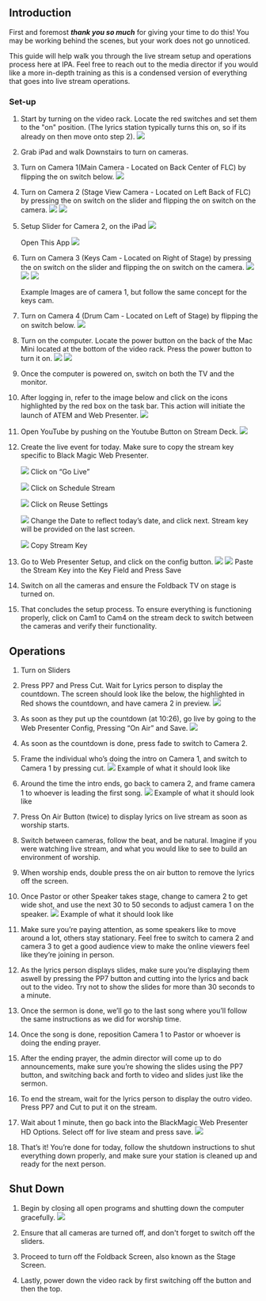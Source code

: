 ## Introduction

First and foremost ***thank you so much*** for giving your time to do this! You may be working behind the scenes, but your work does not go unnoticed.

This guide will help walk you through the live stream setup and operations process here at IPA. Feel free to reach out to the media director if you would like a more in-depth training as this is a condensed version of everything that goes into live stream operations. 

### Set-up

1. Start by turning on the video rack. Locate the red switches and set them to the "on" position. (The lyrics station typically turns this on, so if its already on then move onto step 2).
    ![](img/2024-08-12-17-50-18.png)
    
2. Grab iPad and walk Downstairs to turn on cameras.
3. Turn on Camera 1(Main Camera - Located on Back Center of FLC) by flipping the on switch below.
    ![](img/2024-08-12-18-17-42.png)
    
    
4. Turn on Camera 2 (Stage View Camera - Located on Left Back of FLC) by pressing the on switch on the slider and flipping the on switch on the camera.
    ![](img/2024-08-12-18-17-55.png)
    ![](img/2024-08-12-18-18-02.png)
    
5. Setup Slider for Camera 2, on the iPad 
    ![](img/2024-08-12-18-25-22.png)
    
    Open This App
    ![](img/2024-08-12-18-25-35.png)
    

1. Turn on Camera 3 (Keys Cam  - Located on Right of Stage) by pressing the on switch on the slider and flipping the on switch on the camera.
    ![](img/2024-08-12-18-25-46.png)
    ![](img/2024-08-12-18-25-52.png)
    ![](img/2024-08-12-18-26-00.png)

    Example Images are of camera 1, but follow the same concept for the keys cam.
    
2. Turn on Camera 4 (Drum Cam  - Located on Left of Stage) by flipping the on switch below.
    ![](img/2024-08-12-18-26-16.png)
    
3. Turn on the computer. Locate the power button on the back of the Mac Mini located at the bottom of the video rack. Press the power button to turn it on.
    ![](img/2024-08-12-18-27-30.png)
    ![](img/2024-08-12-18-27-39.png)
    
4. Once the computer is powered on, switch on both the TV and the monitor. 
5. After logging in, refer to the image below and click on the icons highlighted by the red box on the task bar. This action will initiate the launch of ATEM and Web Presenter.
    ![](img/2024-08-12-18-27-54.png)
6. Open YouTube by pushing on the Youtube Button on Stream Deck.
    ![](img/2024-08-12-18-28-03.png)
    
7. Create the live event for today. Make sure to copy the stream key specific to Black Magic Web Presenter.
    
    ![](img/2024-08-12-18-28-17.png)
    Click on “Go Live”
    
    ![](img/2024-08-12-18-28-29.png)
    Click on Schedule Stream
    
    ![](img/2024-08-12-18-28-39.png)
    Click on Reuse Settings
    
    ![](img/2024-08-12-18-28-51.png)
    Change the Date to reflect today’s date, and click next. Stream key will be provided on the last screen.
    
    ![](img/2024-08-12-18-29-00.png)
    Copy Stream Key
    
8. Go to Web Presenter Setup, and click on the config button. 
    ![](img/2024-08-12-18-29-08.png)
    ![](img/2024-08-12-18-29-20.png)
    Paste the Stream Key into the Key Field and Press Save
    
9. Switch on all the cameras and ensure the Foldback TV on stage is turned on.
10. That concludes the setup process. To ensure everything is functioning properly, click on Cam1 to Cam4 on the stream deck to switch between the cameras and verify their functionality.

## Operations

1. Turn on Sliders
2. Press PP7 and Press Cut. Wait for Lyrics person to display the countdown. The screen should look like the below, the highlighted in Red shows the countdown, and have camera 2 in preview.
    ![](img/2024-08-12-18-29-37.png)
    
3. As soon as they put up the countdown (at 10:26), go live by going to the Web Presenter Config, Pressing “On Air” and Save. 
    ![](img/2024-08-12-18-29-48.png)
    
4. As soon as the countdown is done, press fade to switch to Camera 2. 
5. Frame the individual who’s doing the intro on Camera 1, and switch to Camera 1 by pressing cut.
    ![](img/2024-08-12-18-29-57.png)
    Example of what it should look like
    
6. Around the time the intro ends, go back to camera 2, and frame camera 1 to whoever is leading the first song. 
    ![](img/2024-08-12-18-30-06.png)
    Example of what it should look like
    
7. Press On Air Button (twice) to display lyrics on live stream as soon as worship starts. 
8. Switch between cameras, follow the beat, and be natural. Imagine if you were watching live stream, and what you would like to see to build an environment of worship. 
9. When worship ends, double press the on air button to remove the lyrics off the screen. 
10. Once Pastor or other Speaker takes stage, change to camera 2 to get wide shot, and use the next 30 to 50 seconds to adjust camera 1 on the speaker. 
    ![](img/2024-08-12-18-30-17.png)
    Example of what it should look like
    
11. Make sure you’re paying attention, as some speakers like to move around a lot, others stay stationary. Feel free to switch to camera 2 and camera 3 to get a good audience view to make the online viewers feel like they’re joining in person. 
12. As the lyrics person displays slides, make sure you’re displaying them aswell by pressing the PP7 button and cutting into the lyrics and back out to the video. Try not to show the slides for more than 30 seconds to a minute. 
13. Once the sermon is done, we’ll go to the last song where you’ll follow the same instructions as we did for worship time. 
14. Once the song is done, reposition Camera 1 to Pastor or whoever is doing the ending prayer. 
15. After the ending prayer, the admin director will come up to do announcements, make sure you’re showing the slides using the PP7 button, and switching back and forth to video and slides just like the sermon. 
16. To end the stream, wait for the lyrics person to display the outro video. Press PP7 and Cut to put it on the stream. 
17. Wait about 1 minute, then go back into the BlackMagic Web Presenter HD Options.  Select off for live steam and press save. 
    ![](img/2024-08-12-18-30-33.png)
    
18. That’s it! You’re done for today, follow the shutdown instructions to shut everything down properly, and make sure your station is cleaned up and ready for the next person. 

## Shut Down

1. Begin by closing all open programs and shutting down the computer gracefully.
    ![](img/2024-08-12-18-30-43.png)
    
2. Ensure that all cameras are turned off, and don't forget to switch off the sliders.
3. Proceed to turn off the Foldback Screen, also known as the Stage Screen.
4. Lastly, power down the video rack by first switching off the button and then the top.